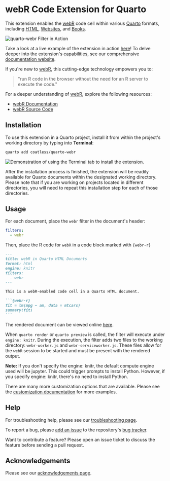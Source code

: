 # webR Code Extension for Quarto

This extension enables the [webR](https://docs.r-wasm.org/webr/latest/) code cell within various [Quarto](https://quarto.org/) formats, including [HTML](https://quarto.org/docs/output-formats/html-basics.html), [Websites](https://quarto.org/docs/websites/), and [Books](https://quarto.org/docs/books). 

![`quarto-webr` Filter in Action](https://i.imgur.com/NCTDwUk.gif)

Take a look at a live example of the extension in action [here](https://coatless.github.io/quarto-webr/webr-readme-example.html)! To delve deeper into the extension's capabilities, see our comprehensive [documentation website](https://quarto-webr.thecoatlessprofessor.com/).

If you're new to [webR](https://docs.r-wasm.org/webr/latest/), this cutting-edge technology empowers you to:

> "run R code in the browser without the need for an R server to execute the code."

For a deeper understanding of [webR](https://docs.r-wasm.org/webr/latest/), explore the following resources:

- [webR Documentation](https://docs.r-wasm.org/webr/latest/)
- [webR Source Code](https://github.com/r-wasm/webr/)

## Installation 

To use this extension in a Quarto project, install it from within the project's working directory by typing into **Terminal**:

``` bash
quarto add coatless/quarto-webr
```

![Demonstration of using the Terminal tab to install the extension.](https://i.imgur.com/aVuBdyN.png)

After the installation process is finished, the extension will be readily available for Quarto documents within the designated working directory. Please note that if you are working on projects located in different directories, you will need to repeat this installation step for each of those directories.

## Usage

For each document, place the `webr` filter in the document's header:

```yaml
filters:
  - webr
```

Then, place the R code for `webR` in a code block marked with `{webr-r}`

````markdown
---
title: webR in Quarto HTML Documents
format: html
engine: knitr
filters:
  - webr
---

This is a webR-enabled code cell in a Quarto HTML document.

```{webr-r}
fit = lm(mpg ~ am, data = mtcars)
summary(fit)
```
````

The rendered document can be viewed online [here](https://coatless.github.io/quarto-webr/webr-readme-example.html).

When `quarto render` or `quarto preview` is called, the filter will execute under `engine: knitr`. 
During the execution, the filter adds two files to the working directory: `webr-worker.js` and `webr-serviceworker.js`. These files allow for the 
`webR` session to be started and must be present with the rendered output. 

 **Note:** If you don't specify the engine: knitr, the default compute engine used will be jupyter. This could trigger prompts to install Python. However, if you specify engine: knitr, there's no need to install Python.

There are many more customization options that are available. Please see the [customization documentation](https://coatless.github.io/quarto-webr/webr-meta-options.html) for more examples.

## Help

For troubleshooting help, please see our [troubleshooting page](https://coatless.github.io/quarto-webr/webr-troubleshooting.html).

To report a bug, please [add an issue](https://github.com/coatless/quarto-webr/issues/new) to the repository's [bug tracker](https://github.com/coatless/quarto-webr/issues).

Want to contribute a feature? Please open an issue ticket to discuss the feature before sending a pull request. 

## Acknowledgements

Please see our [acknowledgements page](https://coatless.github.io/quarto-webr/webr-acknowledgements.html).
